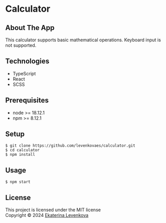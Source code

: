 # Calculator

## About The App
This calculator supports basic mathematical operations. Keyboard input is not supported.

## Technologies
- TypeScript<br>
- React<br>
- SCSS<br>

## Prerequisites
- node >= 18.12.1
- npm >= 8.12.1

## Setup
    $ git clone https://github.com/levenkovaes/calculator.git
    $ cd calculator
    $ npm install

## Usage
    $ npm start

## License
This project is licensed under the MIT license <br> 
Copyright © 2024 [Ekaterina Levenkova](https://github.com/levenkovaes)
